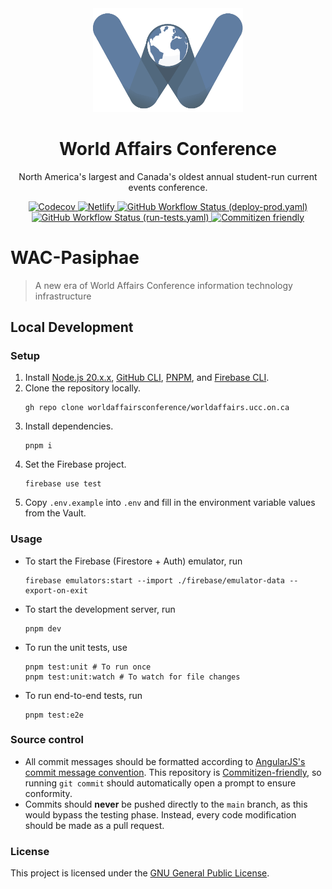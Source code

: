 <div align="center">
    <img src="./logo.png" alt="World Affairs Conference Logo" width="240">
    <h1>World Affairs Conference</h1>
    <p>
        North America's largest and Canada's oldest annual student-run current events conference.
    </p>
    <p align="center">
        <a href="https://img.shields.io/codecov/c/github/worldaffairsconference/worldaffairscon.org">
            <img src="https://img.shields.io/codecov/c/github/worldaffairsconference/worldaffairscon.org" alt="Codecov">
        </a>
        <a href="https://img.shields.io/netlify/4e98066d-e3af-45bd-8af5-e22bba156e34">
            <img src="https://img.shields.io/netlify/4e98066d-e3af-45bd-8af5-e22bba156e34" alt="Netlify">
        </a>
        <a href="https://img.shields.io/github/actions/workflow/status/worldaffairsconference/worldaffairscon.org/deploy-prod.yaml">
            <img src="https://img.shields.io/github/actions/workflow/status/worldaffairsconference/worldaffairscon.org/deploy-prod.yaml" alt="GitHub Workflow Status (deploy-prod.yaml)">
        </a>
        <a href="https://img.shields.io/github/actions/workflow/status/worldaffairsconference/worldaffairscon.org/run-tests.yaml">
            <img src="https://img.shields.io/github/actions/workflow/status/worldaffairsconference/worldaffairscon.org/run-tests.yaml" alt="GitHub Workflow Status (run-tests.yaml)">
        </a>
        <a href="http://commitizen.github.io/cz-cli/">
            <img src="https://img.shields.io/badge/commitizen-friendly-brightgreen.svg" alt="Commitizen friendly">
        </a>
    </p>
</div>

# WAC-Pasiphae

> A new era of World Affairs Conference information technology infrastructure

## Local Development

### Setup

1. Install [Node.js 20.x.x](https://nodejs.org/en), [GitHub CLI](https://cli.github.com/), [PNPM](https://pnpm.io/installation), and [Firebase CLI](https://firebase.google.com/docs/cli).
2. Clone the repository locally.
    ```shell
    gh repo clone worldaffairsconference/worldaffairs.ucc.on.ca
    ```
3. Install dependencies.
    ```shell
    pnpm i
    ```
4. Set the Firebase project.
    ```
    firebase use test
    ```
5. Copy `.env.example` into `.env` and fill in the environment variable values from the Vault.

### Usage

-   To start the Firebase (Firestore + Auth) emulator, run
    ```shell
    firebase emulators:start --import ./firebase/emulator-data --export-on-exit
    ```
-   To start the development server, run
    ```shell
    pnpm dev
    ```
-   To run the unit tests, use
    ```shell
    pnpm test:unit # To run once
    pnpm test:unit:watch # To watch for file changes
    ```
-   To run end-to-end tests, run
    ```
    pnpm test:e2e
    ```

### Source control

-   All commit messages should be formatted according to [AngularJS's commit message convention](https://github.com/angular/angular.js/blob/master/DEVELOPERS.md#-git-commit-guidelines). This repository is [Commitizen-friendly](https://github.com/commitizen/cz-cli), so running `git commit` should automatically open a prompt to ensure conformity.
-   Commits should **never** be pushed directly to the `main` branch, as this would bypass the testing phase. Instead, every code modification should be made as a pull request.

### License

This project is licensed under the [GNU General Public License](LICENSE).
